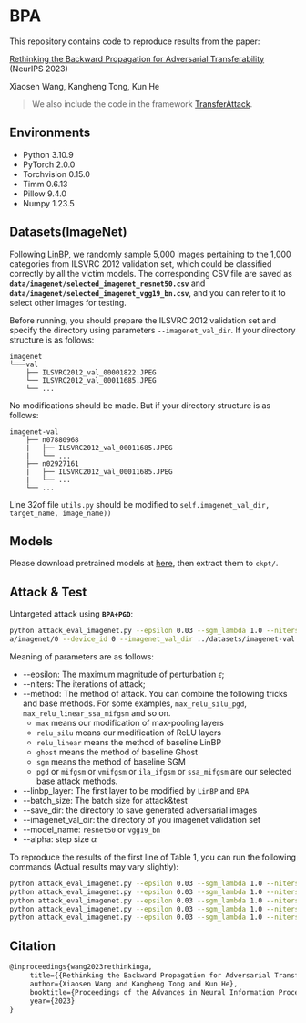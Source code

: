# BPA

This repository contains code to reproduce results from the paper:

[Rethinking the Backward Propagation for Adversarial Transferability](https://arxiv.org/abs/2306.12685) (NeurIPS 2023)

Xiaosen Wang, Kangheng Tong, Kun He

> We also include the code in the framework [TransferAttack](https://github.com/Trustworthy-AI-Group/TransferAttackx).

## Environments

* Python 3.10.9
* PyTorch 2.0.0
* Torchvision 0.15.0
* Timm 0.6.13
* Pillow 9.4.0
* Numpy 1.23.5

## Datasets(ImageNet)

Following [LinBP](https://github.com/qizhangli/linbp-attack), we randomly sample 5,000 images pertaining to the 1,000 categories
from ILSVRC 2012 validation set, which could be classified correctly by all the victim models. The corresponding CSV file are saved as **`data/imagenet/selected_imagenet_resnet50.csv`** and **`data/imagenet/selected_imagenet_vgg19_bn.csv`**, and you can refer to it to select other images for testing.

Before running, you should prepare the ILSVRC 2012 validation set and specify the directory using parameters `--imagenet_val_dir`. If your directory structure is as follows:

```
imagenet
└───val
    ├── ILSVRC2012_val_00001822.JPEG
    └── ILSVRC2012_val_00011685.JPEG
    └── ...
```

No modifications should be made. But if your directory structure is as follows:

```
imagenet-val
    ├── n07880968
    |   ├── ILSVRC2012_val_00011685.JPEG
    |   └── ...
    ├── n02927161
    |   ├── ILSVRC2012_val_00011685.JPEG
    |   └── ...
    └── ...
```

Line 32of file `utils.py` should be modified to `self.imagenet_val_dir, target_name, image_name))`

## Models

Please download pretrained models at [here](https://drive.google.com/file/d/1L2BW1w40oia_-l1AZ6KytwK5b7EKoqag/view?usp=drive_link), then extract them to `ckpt/`.

## Attack & Test

Untargeted attack using **`BPA+PGD`**:

```bash
python attack_eval_imagenet.py --epsilon 0.03 --sgm_lambda 1.0 --niters 10 --method max_relu_silu_pgd --batch_size 25 --save_dir dat
a/imagenet/0 --device_id 0 --imagenet_val_dir ../datasets/imagenet-val --model_name resnet50 --alpha 0.006
```

Meaning of parameters are as follows:

* --epsilon: The maximum magnitude of perturbation $\epsilon$;
* --niters: The iterations of attack;
* --method: The method of attack. You can combine the following tricks and base methods. For some examples, `max_relu_silu_pgd`, `max_relu_linear_ssa_mifgsm` and so on.
  * `max` means our modification of max-pooling layers
  * `relu_silu` means our modification of ReLU layers
  * `relu_linear` means the method of baseline LinBP
  * `ghost` means the method of baseline Ghost
  * `sgm` means the method of baseline SGM
  * `pgd` or `mifgsm` or `vmifgsm` or `ila_ifgsm` or `ssa_mifgsm` are our selected base attack methods.
* --linbp_layer: The first layer to be modified by `LinBP` and `BPA`
* --batch_size: The batch size for attack&test
* --save_dir: the directory to save generated adversarial images
* --imagenet_val_dir: the directory of you imagenet validation set
* --model_name: `resnet50` or `vgg19_bn`
* --alpha: step size $\alpha$

To reproduce the results of the first line of Table 1, you can run the following commands (Actual results may vary slightly):

```bash
python attack_eval_imagenet.py --epsilon 0.03 --sgm_lambda 1.0 --niters 10 --method pgd --batch_size 25 --save_dir data/imagenet/0 --device_id 0 --imagenet_val_dir ../datasets/imagenet-val --model_name resnet50 --alpha 0.006
python attack_eval_imagenet.py --epsilon 0.03 --sgm_lambda 1.0 --niters 10 --method sgm_pgd --batch_size 25 --save_dir data/imagenet/0 --device_id 0 --imagenet_val_dir ../datasets/imagenet-val --model_name resnet50 --alpha 0.006
python attack_eval_imagenet.py --epsilon 0.03 --sgm_lambda 1.0 --niters 10 --method ghost_pgd --batch_size 25 --save_dir data/imagenet/0 --device_id 0 --imagenet_val_dir ../datasets/imagenet-val --model_name resnet50 --alpha 0.006
python attack_eval_imagenet.py --epsilon 0.03 --sgm_lambda 1.0 --niters 10 --method relu_linear_pgd --batch_size 25 --save_dir data/imagenet/0 --device_id 0 --imagenet_val_dir ../datasets/imagenet-val --model_name resnet50 --alpha 0.006
python attack_eval_imagenet.py --epsilon 0.03 --sgm_lambda 1.0 --niters 10 --method max_relu_silu_pgd --batch_size 25 --save_dir data/imagenet/0 --device_id 0 --imagenet_val_dir ../datasets/imagenet-val --model_name resnet50 --alpha 0.006
```

## Citation

```tex
@inproceedings{wang2023rethinkinga,
     title={{Rethinking the Backward Propagation for Adversarial Transferability}},
     author={Xiaosen Wang and Kangheng Tong and Kun He},
     booktitle={Proceedings of the Advances in Neural Information Processing Systems},
     year={2023}
}
```

